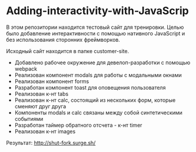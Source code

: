 # Adding-interactivity-with-JavaScrip
В этом репозитории находится тестовый сайт для тренировки. Целью было добавление интерактивности с помощью нативного JavaScript и без использования сторонних фреймворков.

Исходный сайт находится в папке customer-site.
* Добавлено рабочее окружение для девелоп-разработки с помощью webpack
* Реализован компонент modals для работы с модальными окнами
* Реализован компонент forms
* Разработан компонент toast для оповещения пользователя
* Реализован к-нт tabs
* Реализован к-нт calc, состоящий из нескольких форм, которые сменяют друг друга
* Компоненты modals и calc связаны между собой синтетическими событиями
* Разработан таймер обратного отсчета - к-нт timer
* Реализован к-нт images

Результат: <http://shut-fork.surge.sh/>

